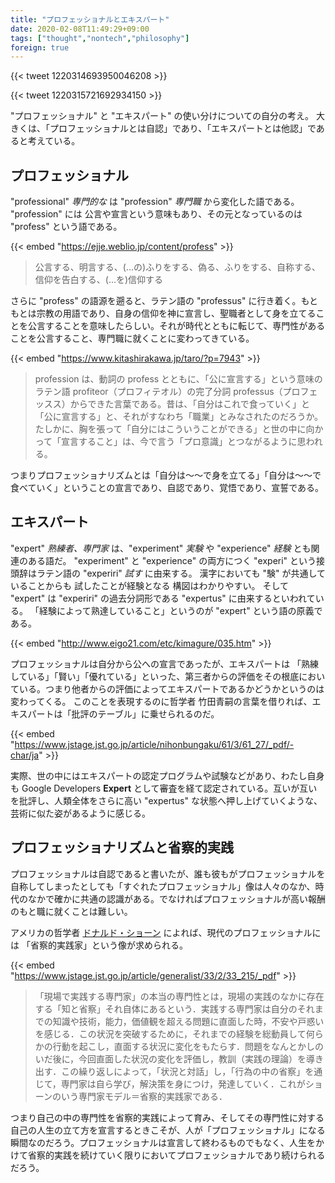 ```yaml
---
title: "プロフェッショナルとエキスパート"
date: 2020-02-08T11:49:29+09:00
tags: ["thought","nontech","philosophy"]
foreign: true
---
```


{{< tweet 1220314693950046208 >}}

{{< tweet 1220315721692934150 >}}

"プロフェッショナル" と "エキスパート" の使い分けについての自分の考え。
大きくは、「プロフェッショナルとは自認」であり、「エキスパートとは他認」であると考えている。

## プロフェッショナル

"professional" _専門的な_ は "profession" _専門職_ から変化した語である。
"profession" には 公言や宣言という意味もあり、その元となっているのは "profess" という語である。

{{< embed "https://ejje.weblio.jp/content/profess" >}}

> 公言する、明言する、(…の)ふりをする、偽る、ふりをする、自称する、信仰を告白する、(…を)信仰する

さらに "profess" の語源を遡ると、ラテン語の "professus" に行き着く。もともとは宗教の用語であり、自身の信仰を神に宣言し、聖職者として身を立てることを公言することを意味したらしい。それが時代とともに転じて、専門性があることを公言すること、専門職に就くことに変わってきている。

{{< embed "https://www.kitashirakawa.jp/taro/?p=7943" >}}

> profession は、動詞の profess とともに、「公に宣言する」という意味のラテン語 profiteor（プロフィテオル）の完了分詞 professus（プロフェッスス）からできた言葉である。昔は、「自分はこれで食っていく」と「公に宣言する」と、それがすなわち「職業」とみなされたのだろうか。たしかに、胸を張って「自分にはこういうことができる」と世の中に向かって「宣言すること」は、今で言う「プロ意識」とつながるように思われる。

つまりプロフェッショナリズムとは「自分は〜〜で身を立てる」「自分は〜〜で食べていく」ということの宣言であり、自認であり、覚悟であり、宣誓である。

## エキスパート

"expert" _熟練者、専門家_ は、"experiment" _実験_ や "experience" _経験_  とも関連のある語だ。
"experiment" と "experience" の両方につく "experi" という接頭辞はラテン語の "experiri" _試す_ に由来する。
漢字においても "験" が共通していることからも 試したことが経験となる 構図はわかりやすい。
そして "expert" は "experiri" の過去分詞形である "expertus" に由来するといわれている。
「経験によって熟達していること」というのが "expert" という語の原義である。

{{< embed "http://www.eigo21.com/etc/kimagure/035.htm" >}}

プロフェッショナルは自分から公への宣言であったが、エキスパートは 「熟練している」「賢い」「優れている」といった、第三者からの評価をその根底においている。つまり他者からの評価によってエキスパートであるかどうかというのは変わってくる。
このことを表現するのに哲学者 竹田青嗣の言葉を借りれば、エキスパートは「批評のテーブル」に乗せられるのだ。

{{< embed "https://www.jstage.jst.go.jp/article/nihonbungaku/61/3/61_27/_pdf/-char/ja" >}}

実際、世の中にはエキスパートの認定プログラムや試験などがあり、わたし自身も Google Developers **Expert** として審査を経て認定されている。互いが互いを批評し、人類全体をさらに高い "expertus" な状態へ押し上げていくような、芸術に似た姿があるように感じる。

## プロフェッショナリズムと省察的実践

プロフェッショナルは自認であると書いたが、誰も彼もがプロフェッショナルを自称してしまったとしても「すぐれたプロフェッショナル」像は人々のなか、時代のなかで確かに共通の認識がある。でなければプロフェッショナルが高い報酬のもと職に就くことは難しい。

アメリカの哲学者 [ドナルド・ショーン](https://ja.wikipedia.org/wiki/%E3%83%89%E3%83%8A%E3%83%AB%E3%83%89%E3%83%BB%E3%82%B7%E3%83%A7%E3%83%BC%E3%83%B3) によれば、現代のプロフェッショナルには 「省察的実践家」という像が求められる。

{{< embed "https://www.jstage.jst.go.jp/article/generalist/33/2/33_215/_pdf" >}}

> 「現場で実践する専門家」の本当の専門性とは，現場の実践のなかに存在する「知と省察」それ自体にあるという．実践する専門家は自分のそれまでの知識や技術，能力，価値観を超える問題に直面した時，不安や戸惑いを感じる．この状況を突破するために，それまでの経験を総動員して何らかの行動を起こし，直面する状況に変化をもたらす．問題をなんとかしのいだ後に，今回直面した状況の変化を評価し，教訓（実践の理論）を導き出す．この繰り返しによって，「状況と対話」し，「行為の中の省察」を通じて，専門家は自ら学び，解決策を身につけ，発達していく．これがショーンのいう専門家モデル＝省察的実践家である．

つまり自己の中の専門性を省察的実践によって育み、そしてその専門性に対する自己の人生の立て方を宣言するときこそが、人が「プロフェッショナル」になる瞬間なのだろう。プロフェッショナルは宣言して終わるものでもなく、人生をかけて省察的実践を続けていく限りにおいてプロフェッショナルであり続けられるだろう。
